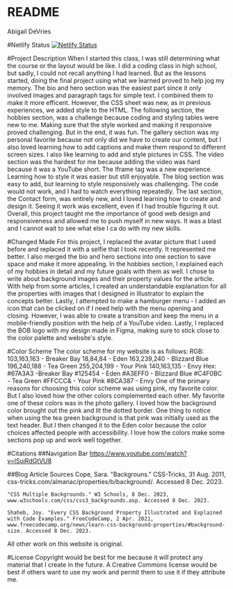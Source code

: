 # README

Abigail DeVries

#Netlify Status
[![Netlify Status](https://api.netlify.com/api/v1/badges/bdafa3d9-a065-4ca6-ab41-4874670f2167/deploy-status)](https://app.netlify.com/sites/about-me-ahdevries21/deploys)

#Project Description
When I started this class, I was still determining what the course or the layout would be like. I did a coding class in high school, but sadly, I could not recall anything I had learned. But as the lessons started, doing the final project using what we learned proved to help jog my memory. The bio and hero section was the easiest part since it only involved images and paragraph tags for simple text. I combined them to make it more efficent. However, the CSS sheet was new, as in previous experiences, we added style to the HTML. The following section, the hobbies section, was a challenge because coding and styling tables were new to me. Making sure that the style worked and making it responsive proved challenging. But in the end, it was fun. The gallery section was my personal favorite because not only did we have to create our content, but I also loved learning how to add captions and make them respond to different screen sizes. I also like learning to add and style pictures in CSS. The video section was the hardest for me because adding the video was hard because it was a YouTube short. The Iframe tag was a new experience. Learning how to style it was easier but still enjoyable. The blog section was easy to add, but learning to style responsively was challenging. The code would not work, and I had to watch everything repeatedly. The last section, the Contact form, was entirely new, and I loved learning how to create and design it. Seeing it work was excellent, even if I had trouble figuring it out. Overall, this project taught me the importance of good web design and responsiveness and allowed me to push myself in new ways. It was a blast and I cannot wait to see what else I ca do with my new skills.

#Changed Made
For this project, I replaced the avatar picture that I used before and replaced it with a selfie that I took recently. It represented me better. I also merged the bio and hero sections into one section to save space and make it more appealing. In the hobbies section, I explained each of my hobbies in detail and my future goals with them as well. I chose to write about background images and their property values for the article. With help from some articles, I created an understandable explanation for all the properties with images that I designed in Illustrator to explain the concepts better. Lastly, I attempted to make a hamburger menu - I added an icon that can be clicked on if I need help with the menu opening and closing. However, I was able to create a transition and keep the menu in a mobile-friendly position with the help of a YouTube video. Lastly, I replaced the BOB logo with my design made in Figma, making sure to stick close to the color palette and website's style.

#Color Scheme
The color scheme for my website is as follows:
RGB:
    103,163,163 - Breaker Bay
    18,84,84 - Eden
    163,239,240 - Blizzard Blue
    196,240,188 - Tea Green
    255,204,199 - Your Pink
    140,163,135 - Envy
Hex:
    #67A3A3 -Breaker Bay
    #125454 - Eden
    #A3EFF0 - Blizzard Blue
    #C4F0BC - Tea Green
    #FFCCC& - Your Pink
    #8CA387 - Envy
One of the primary reasons for choosing this color scheme was using pink, my favorite color. But I also loved how the other colors complemented each other. My favorite one of these colors was in the photo gallery. I loved how the background color brought out the pink and lit the dotted border. One thing to notice when using the tea green background is that pink was initially used as the text header. But I then changed it to the Eden color because the color choices affected people with accessibility. I love how the colors make some sections pop up and work well together.

#Citations
##Navigation Bar
    https://www.youtube.com/watch?v=lSuiRdGtVU8
    
##Blog Article Sources
    Cope, Sara. "Backgrouns." CSS-Tricks, 31 Aug. 2011, css-tricks.com/almanac/properties/b/background/. Accessed 8 Dec. 2023.
    
    "CSS Multiple Backgrounds." W3 Schools, 8 Dec. 2023, www.w3schools.com/css/css3_backgrounds.asp. Accessed 8 Dec. 2023.

    Shaheb, Joy. "Every CSS Background Property Illustrated and Explained with Code Examples." FreeCodeCamp, 2 Apr. 2021, www.freecodecamp.org/news/learn-css-background-properties/#background-size. Accessed 8 Dec. 2023.

All other work on this website is original.

#License
Copyright would be best for me because it will protect any material that I create in the future. A Creative Commons license would be best if others want to use my work and permit them to use it if they attribute me.

